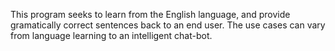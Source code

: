 ﻿This program seeks to learn from the English language, and provide gramatically correct sentences back to an end user. The use cases can vary from language learning to an intelligent chat-bot.